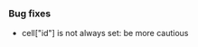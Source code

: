 <!-- Delete the sections that don't apply -->

### Bug fixes

- cell["id"] is not always set: be more cautious
